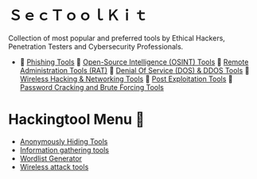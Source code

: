 # ＳｅｃＴｏｏｌＫｉｔ
Collection of most popular and preferred tools by Ethical Hackers, Penetration Testers and Cybersecurity Professionals.


- 🔳 [Phishing Tools](#phishing-tools)
🔳 [Open-Source Intelligence (OSINT) Tools](#osint-tools)
🔳 [Remote Administration Tools (RAT)](#rat-tools)
🔳 [Denial Of Service (DOS) & DDOS Tools](#dos-tools)
🔳 [Wireless Hacking & Networking Tools](#wireless-network-tools)
🔳 [Post Exploitation Tools](#dos-tools)
🔳 [Password Cracking and Brute Forcing Tools](#passcrack-tools)

# Hackingtool Menu 🧰
- [Anonymously Hiding Tools](#anonymously-hiding-tools)
- [Information gathering tools](#information-gathering-tools)
- [Wordlist Generator](#wordlist-generator)
- [Wireless attack tools](#wireless-attack-tools)
